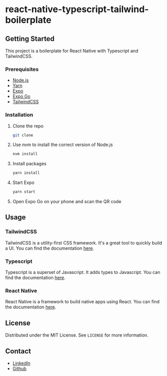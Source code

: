 # react-native-typescript-tailwind-boilerplate

## Getting Started

This project is a boilerplate for React Native with Typescript and TailwindCSS.

### Prerequisites

- [Node.js](https://nodejs.org/en/)
- [Yarn](https://yarnpkg.com/)
- [Expo](https://docs.expo.io/workflow/expo-cli/)
- [Expo Go](https://expo.io/client)
- [TailwindCSS](https://tailwindcss.com/)

### Installation

1. Clone the repo
   ```sh
   git clone
    ```
2. Use nvm to install the correct version of Node.js
    ```sh
    nvm install
    ```
3. Install packages
    ```sh
    yarn install
    ```
4. Start Expo
    ```sh
    yarn start
    ```
5. Open Expo Go on your phone and scan the QR code

## Usage

### TailwindCSS

TailwindCSS is a utility-first CSS framework. It's a great tool to quickly build a UI. You can find the documentation [here](https://tailwindcss.com/docs).

### Typescript

Typescript is a superset of Javascript. It adds types to Javascript. You can find the documentation [here](https://www.typescriptlang.org/docs/).

### React Native

React Native is a framework to build native apps using React. You can find the documentation [here](https://reactnative.dev/docs/getting-started).

## License

Distributed under the MIT License. See `LICENSE` for more information.

## Contact

- [LinkedIn](https://www.linkedin.com/in/kandi-peter-a49590212/)
- [Github](https://github.com/Kandy-Peter/)